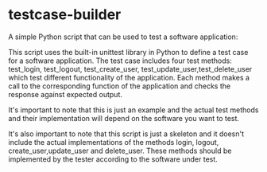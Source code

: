 # testcase-builder
A simple Python script that can be used to test a software application:

This script uses the built-in unittest library in Python to define a test case for a software application. The test case includes four test methods: test_login, test_logout, test_create_user, test_update_user,test_delete_user which test different functionality of the application. Each method makes a call to the corresponding function of the application and checks the response against expected output.

It's important to note that this is just an example and the actual test methods and their implementation will depend on the software you want to test.

It's also important to note that this script is just a skeleton and it doesn't include the actual implementations of the methods login, logout, create_user,update_user and delete_user. These methods should be implemented by the tester according to the software under test.
